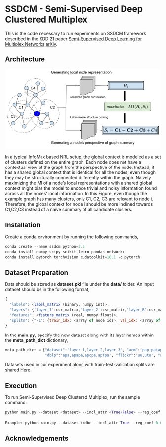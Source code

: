 # SSDCM - Semi-Supervised Deep Clustered Multiplex
This is the code necessary to run experiments on SSDCM framework described in the KDD'21 paper [Semi-Supervised Deep Learning for Multiplex Networks](https://dl.acm.org/doi/abs/10.1145/3447548.3467443) [arXiv](https://arxiv.org/pdf/2110.02038.pdf).

## Architecture
<p align="center">
    <img width=600 src="intuition.png">
</p>
In a typical InfoMax based NRL setup, the global context is modeled as a set of clusters defined on the entire graph. Each node does not have a contextual view of the graph from the perspective of the node. Instead, it has a shared global context that is identical for all the nodes, even though they may be structurally connected differently within the graph. Naively maximizing the MI of a node’s local representations with a shared global context might bias the model to encode trivial and noisy information found across all the nodes' local information. 
In this Figure, even though the example graph has many clusters, only C1, C2, C3 are relevant to node i. Therefore, the global context for node i should be more inclined towards C1,C2,C3 instead of a naive summary of all candidate clusters.

## Installation
Create a conda environment by running the following commands,
```py
conda create --name ssdcm python=3.5
conda install numpy scipy scikit-learn pandas networkx
conda install pytorch torchvision cudatoolkit=10.1 -c pytorch
```
## Dataset Preparation
Data should be stored as **dataset.pkl** file under the **data/** folder. An input dataset should be in the following format,
```js
{
  "labels": <label_matrix (binary, numpy int)>,
  "layers": {'layer_1':csr_matrix,'layer_2':csr_matrix,'layer_R':csr_matrix},
  "features": <feature_matrix (real, numpy float)>,
  "splits": {"-1": {train_idx: <array of node ids>, val_idx: <array of node ids>, test_idx: <array of node ids>}}
}
```
In the **main.py**, specify the new dataset along with its layer names within the **meta_path_dict** dictionary,
```py
meta_path_dict = {"dataset":'layer_1,layer_2,layer_3', "acm":'pap,paiap,psp,pvp,pp', "slap":'gdcdg,gdg,gg,gog,gpg,gtg', "imdbc":'MAM,MDM', "imdbl":'0,1,2',
                  "dblp":'apa,apapa,apcpa,aptpa', "flickr":'uu,utu', "amazon":"copurchase,coview,similar"}
```
Datasets used in our experiment along with train-test-validation splits are shared [Here](https://drive.google.com/drive/folders/1c9RuRk3WEiHHKoBwoZ5H2OpiG2VFR2NS?usp=sharing).

## Execution
To run Semi-Supervised Deep Clustered Multiplex, run the sample command:
```python
python main.py --dataset <dataset> --incl_attr <True/False> --reg_coef <reg_coef> --sup_coef <sup_coef> --c_assign_coef <c_assign_coef> --n_cross_nw_coef <coef_value> --l2_coef <coef_value> --lr <lr> --gpu_num <gpu_id>

Example: python main.py --dataset imdbc --incl_attr True --reg_coef 0.001 --sup_coef 0.1 --c_assign_coef 1.0 --n_cross_nw_coef 0.001 --l2_coef 0.0001 --lr 0.0005 --gpu_num 0
```

## Acknowledgements



